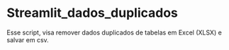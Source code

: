# Streamlit_dados_duplicados
Esse script, visa remover dados duplicados de tabelas em Excel (XLSX) e salvar em csv. 
